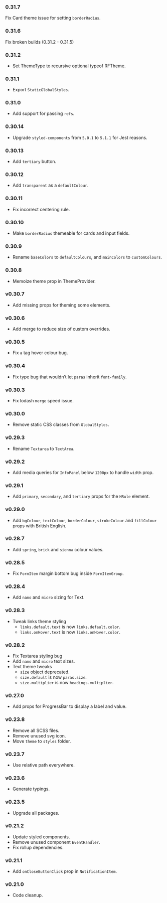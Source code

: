 ### 0.31.7
Fix Card theme issue for setting `borderRadius`.

### 0.31.6
Fix broken builds (0.31.2 - 0.31.5)

### 0.31.2
- Set ThemeType to recursive optional typeof RFTheme.

### 0.31.1
- Export `StaticGlobalStyles`.

### 0.31.0
- Add support for passing `refs`.

### 0.30.14
- Upgrade `styled-components` from `5.0.1` to `5.1.1` for Jest reasons.

### 0.30.13
- Add `tertiary` button.

### 0.30.12
- Add `transparent` as a `defaultColour`.

### 0.30.11
- Fix incorrect centering rule.

### 0.30.10
- Make `borderRadius` themeable for cards and input fields.

### 0.30.9
- Rename `baseColors` to `defaultColours`, and `mainColors` to `customColours`.

### 0.30.8
- Memoize theme prop in ThemeProvider.

### v0.30.7
- Add missing props for theming some elements.

### v0.30.6
- Add merge to reduce size of custom overrides.

### v0.30.5
- Fix `a` tag hover colour bug.

### v0.30.4
- Fix type bug that wouldn’t let `paras` inherit `font-family`. 

### v0.30.3
- Fix lodash `merge` speed issue. 

### v0.30.0
- Remove static CSS classes from `GlobalStyles`.

### v0.29.3
- Rename `Textarea` to `TextArea`.

### v0.29.2
- Add media queries for `InfoPanel` below `1200px` to handle `width` prop.

### v0.29.1
- Add `primary`, `secondary`, and `tertiary` props for the `HRule` element.

### v0.29.0
- Add `bgColour`, `textColour`, `borderColour`, `strokeColour` and `fillColour` props with British English.

### v0.28.7
- Add `spring`, `brick` and `sienna` colour values.

### v0.28.5
- Fix `FormItem` margin bottom bug inside `FormItemGroup`. 

### v0.28.4
- Add `nano` and `micro` sizing for Text.

### v0.28.3
- Tweak links theme styling
  -  `links.default.text` is now `links.default.color`.
  -  `links.onHover.text` is now `links.onHover.color`.

### v0.28.2
- Fix Textarea styling bug
- Add `nano` and `micro` text sizes.
- Text theme tweaks
  -  `size` object deprecated.
  -  `size.default` is now `paras.size`.
  -  `size.multiplier` is now `headings.multiplier`.


### v0.27.0
- Add props for ProgressBar to display a label and value.


### v0.23.8
- Remove all SCSS files.
- Remove unused svg icon.
- Move `theme` to `styles` folder.


### v0.23.7
- Use relative path everywhere.


### v0.23.6
- Generate typings.


### v0.23.5
- Upgrade all packages.


### v0.21.2
- Update styled components.
- Remove unused component `EventHandler`.
- Fix rollup dependencies.


### v0.21.1
- Add `onCloseButtonClick` prop in `NotificationItem`.


### v0.21.0
- Code cleanup.
